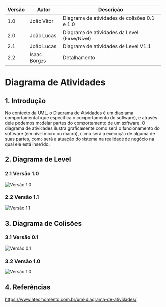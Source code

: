 |Versão|Autor|Descrição|
|------|-----|---------|
|1.0|João Vítor|Diagrama de atividades de colisões 0.1 e 1.0|
|2.0|João Lucas|Diagrama de atividades da Level (Fase/Nível)|
|2.1|João Lucas|Diagrama de atividades de Level V1.1|
|2.2|Isaac Borges|Detalhamento|

# Diagrama de Atividades
## 1. Introdução
No contexto da UML, o Diagrama de Atividades é um diagrama comportamental (que especifica o comportamento do software), e através dele podemos modelar partes do comportamento de um software. O diagrama de atividades ilustra graficamente como será o funcionamento do software (em nível micro ou macro), como será a execução de alguma de suas partes, como será a atuação do sistema na realidade de negócio na qual ele está inserido.

## 2. Diagrama de Level

### 2.1 Versão 1.0

![Versão 1.0](https://i.ibb.co/K5Jxj0g/Level-Activity-Diagram.png)

### 2.2 Versão 1.1

![Versão 1.1](https://i.ibb.co/RQnyB3G/Leveldiagram-V-1-1.png)

## 3. Diagrama de Colisões

### 3.1 Versão 0.1
![Versão 0.1](https://i.imgur.com/jTQBLTx.jpg)

### 3.2 Versão 1.0
![Versão 1.0](https://i.imgur.com/XRSEXy9.jpg)

## 4. Referências
https://www.ateomomento.com.br/uml-diagrama-de-atividades/
